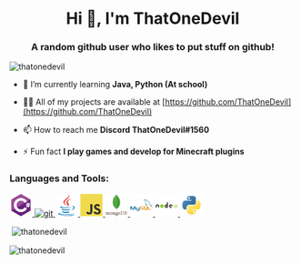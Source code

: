 <h1 align="center">Hi 👋, I'm ThatOneDevil</h1>
<h3 align="center">A random github user who likes to put stuff on github!</h3>

<p align="left"> <img src="https://komarev.com/ghpvc/?username=thatonedevil&label=Profile%20views&color=0e75b6&style=flat" alt="thatonedevil" /> </p>

- 🌱 I’m currently learning **Java, Python (At school)**

- 👨‍💻 All of my projects are available at [https://github.com/ThatOneDevil](https://github.com/ThatOneDevil)

- 📫 How to reach me **Discord ThatOneDevil#1560**

- ⚡ Fun fact **I play games and develop for Minecraft plugins**

</p>

<h3 align="left">Languages and Tools:</h3>
<p align="left"> <a href="https://www.w3schools.com/cs/" target="_blank" rel="noreferrer"> <img src="https://raw.githubusercontent.com/devicons/devicon/master/icons/csharp/csharp-original.svg" alt="csharp" width="40" height="40"/> </a> <a href="https://git-scm.com/" target="_blank" rel="noreferrer"> <img src="https://www.vectorlogo.zone/logos/git-scm/git-scm-icon.svg" alt="git" width="40" height="40"/> </a> <a href="https://www.java.com" target="_blank" rel="noreferrer"> <img src="https://raw.githubusercontent.com/devicons/devicon/master/icons/java/java-original.svg" alt="java" width="40" height="40"/> </a> <a href="https://developer.mozilla.org/en-US/docs/Web/JavaScript" target="_blank" rel="noreferrer"> <img src="https://raw.githubusercontent.com/devicons/devicon/master/icons/javascript/javascript-original.svg" alt="javascript" width="40" height="40"/> </a> <a href="https://www.mongodb.com/" target="_blank" rel="noreferrer"> <img src="https://raw.githubusercontent.com/devicons/devicon/master/icons/mongodb/mongodb-original-wordmark.svg" alt="mongodb" width="40" height="40"/> </a> <a href="https://www.mysql.com/" target="_blank" rel="noreferrer"> <img src="https://raw.githubusercontent.com/devicons/devicon/master/icons/mysql/mysql-original-wordmark.svg" alt="mysql" width="40" height="40"/> </a> <a href="https://nodejs.org" target="_blank" rel="noreferrer"> <img src="https://raw.githubusercontent.com/devicons/devicon/master/icons/nodejs/nodejs-original-wordmark.svg" alt="nodejs" width="40" height="40"/> </a> <a href="https://www.python.org" target="_blank" rel="noreferrer"> <img src="https://raw.githubusercontent.com/devicons/devicon/master/icons/python/python-original.svg" alt="python" width="40" height="40"/> </a> </p>

<p>&nbsp;<img align="center" src="https://github-readme-stats.vercel.app/api?username=thatonedevil&show_icons=true&locale=en" alt="thatonedevil" /></p>

<p><img align="center" src="https://github-readme-streak-stats.herokuapp.com/?user=thatonedevil&" alt="thatonedevil" /></p>
